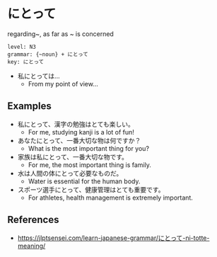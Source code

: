 # にとって

regarding~, as far as ~ is concerned

```
level: N3
grammar: {~noun} + にとって
key: にとって
```

- 私にとっては...
	- From my point of view...

## Examples

- 私にとって、漢字の勉強はとても楽しい。
	- For me, studying kanji is a lot of fun!
- あなたにとって、一番大切な物は何ですか？
	- What is the most important thing for you?
- 家族は私にとって、一番大切な物です。
	- For me, the most important thing is family.
- 水は人間の体にとって必要なものだ。
	- Water is essential for the human body.
- スポーツ選手にとって、健康管理はとても重要です。
	- For athletes, health management is extremely important.

## References

- https://jlptsensei.com/learn-japanese-grammar/にとって-ni-totte-meaning/
